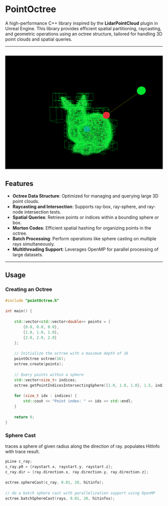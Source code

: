 # PointOctree

A high-performance C++ library inspired by the **LidarPointCloud** plugin in Unreal Engine. This library provides efficient spatial partitioning, raycasting, and geometric operations using an octree structure, tailored for handling 3D point clouds and spatial queries.

---
![](./imgs/sphereCast.png)
---
## Features

- **Octree Data Structure**: Optimized for managing and querying large 3D point clouds.
- **Raycasting and Intersection**: Supports ray-box, ray-sphere, and ray-node intersection tests.
- **Spatial Queries**: Retrieve points or indices within a bounding sphere or box.
- **Morton Codes**: Efficient spatial hashing for organizing points in the octree.
- **Batch Processing**: Perform operations like sphere casting on multiple rays simultaneously.
- **Multithreading Support**: Leverages OpenMP for parallel processing of large datasets.

---

## Usage

### Creating an Octree

```cpp
#include "pointOctree.h"

int main() {

    std::vector<std::vector<double>> points = {
        {0.0, 0.0, 0.0},
        {1.0, 1.0, 1.0},
        {2.0, 2.0, 2.0}
    };

    // Initialize the octree with a maximum depth of 16
    pointOctree octree(16);
    octree.create(points);

    // Query points within a sphere
    std::vector<size_t> indices;
    octree.getPointIndicesIntersectingSphere({1.0, 1.0, 1.0}, 1.5, indices);

    for (size_t idx : indices) {
        std::cout << "Point index: " << idx << std::endl;
    }

    return 0;
}
```
### Sphere Cast
traces a sphere of given radius along the direction of ray. populates HitInfo with trace result.

```cpp
pLine c_ray;
c_ray.p0 = {raystart.x, raystart.y, raystart.z};
c_ray.dir = {ray.direction.x, ray.direction.y, ray.direction.z};

octree.sphereCast(c_ray, 0.01, 20, hitinfo);

// do a batch sphere cast with parallelization support using OpenMP
octree.batchSphereCast(rays, 0.01, 20, hitinfos);
```
